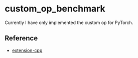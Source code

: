 # custom_op_benchmark

Currently I have only implemented the custom op for PyTorch.

## Reference

- [extension-cpp](https://github.com/pytorch/extension-cpp)
